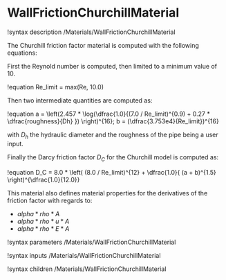 # WallFrictionChurchillMaterial

!syntax description /Materials/WallFrictionChurchillMaterial

The Churchill friction factor material is computed with the following equations:

First the Reynold number is computed, then limited to a minimum value of 10.

!equation
Re_limit = max(Re, 10.0)

Then two intermediate quantities are computed as:

!equation
a = \left(2.457 * \log(\dfrac{1.0}{(7.0 / Re_limit)^{0.9) + 0.27 * \dfrac{roughness}{Dh} }) \right)^{16};
b = (\dfrac{3.753e4}{Re_limit})^{16}

with $D_h$ the hydraulic diameter and the roughness of the pipe being a user input.

Finally the Darcy friction factor $D_C$ for the Churchill model is computed as:

!equation
D_C = 8.0 * \left( (8.0 / Re_limit)^{12} + \dfrac{1.0}{ (a + b)^{1.5} \right)^{\dfrac{1.0}{12.0}}

This material also defines material properties for the derivatives of the friction factor with regards to:

- $alpha*rho*A$
- $alpha*rho*u*A$
- $alpha*rho*E*A$

!syntax parameters /Materials/WallFrictionChurchillMaterial

!syntax inputs /Materials/WallFrictionChurchillMaterial

!syntax children /Materials/WallFrictionChurchillMaterial
